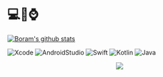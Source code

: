 # 💻📱⌚️

[![Boram's github stats](https://github-readme-stats-bbiguduk.vercel.app/api?username=bbiguduk&theme=midnight-purple&show_icons=true)](https://github.com/anuraghazra/github-readme-stats)

![Xcode](https://img.shields.io/badge/Xcode-147EFB?style=flat&logo=Xcode&logoColor=white)
![AndroidStudio](https://img.shields.io/badge/AndroidStudio-3DDC84?style=flat&logo=AndroidStudio&logoColor=white)
![Swift](https://img.shields.io/badge/Swift-FA7343?style=flat&logo=Swift&logoColor=white)
![Kotlin](https://img.shields.io/badge/Kotlin-0095D5?style=flat&logo=Kotlin&logoColor=white)
![Java](https://img.shields.io/badge/Java-007396?style=flat&logo=Java&logoColor=white)


<div align=center>
  <a href="https://hits.seeyoufarm.com"><img src="https://hits.seeyoufarm.com/api/count/incr/badge.svg?url=https%3A%2F%2Fgithub.com%2Fbbiguduk&count_bg=%2379C83D&title_bg=%23555555&icon=&icon_color=%23E7E7E7&title=hits&edge_flat=false"/></a>
</div>
